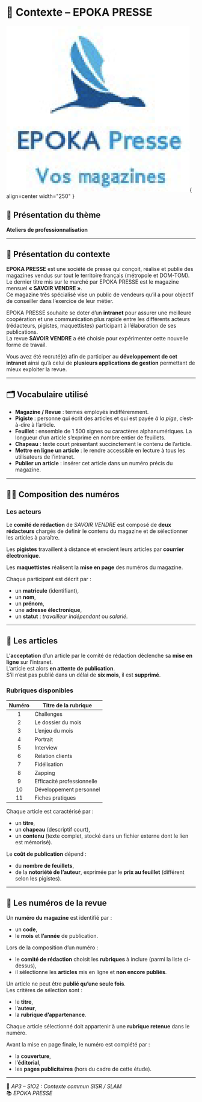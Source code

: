 # 📘 Contexte – EPOKA PRESSE
![logoEPOKA](../../media/logo.png){ align=center width="250" }
## 🧩 Présentation du thème
**Ateliers de professionnalisation**

---

## 📰 Présentation du contexte

**EPOKA PRESSE** est une société de presse qui conçoit, réalise et publie des magazines vendus sur tout le territoire français (métropole et DOM-TOM).  
Le dernier titre mis sur le marché par EPOKA PRESSE est le magazine mensuel **« SAVOIR VENDRE »**.  
Ce magazine très spécialisé vise un public de vendeurs qu’il a pour objectif de conseiller dans l’exercice de leur métier.

EPOKA PRESSE souhaite se doter d’un **intranet** pour assurer une meilleure coopération et une communication plus rapide entre les différents acteurs (rédacteurs, pigistes, maquettistes) participant à l’élaboration de ses publications.  
La revue **SAVOIR VENDRE** a été choisie pour expérimenter cette nouvelle forme de travail.

Vous avez été recruté(e) afin de participer au **développement de cet intranet** ainsi qu’à celui de **plusieurs applications de gestion** permettant de mieux exploiter la revue.

---

## 🗂️ Vocabulaire utilisé

- **Magazine / Revue** : termes employés indifféremment.  
- **Pigiste** : personne qui écrit des articles et qui est payée *à la pige*, c’est-à-dire à l’article.  
- **Feuillet** : ensemble de 1 500 signes ou caractères alphanumériques. La longueur d’un article s’exprime en nombre entier de feuillets.  
- **Chapeau** : texte court présentant succinctement le contenu de l’article.  
- **Mettre en ligne un article** : le rendre accessible en lecture à tous les utilisateurs de l’intranet.  
- **Publier un article** : insérer cet article dans un numéro précis du magazine.

---

## 🧑‍💻 Composition des numéros

### Les acteurs

Le **comité de rédaction** de *SAVOIR VENDRE* est composé de **deux rédacteurs** chargés de définir le contenu du magazine et de sélectionner les articles à paraître.  

Les **pigistes** travaillent à distance et envoient leurs articles par **courrier électronique**.  

Les **maquettistes** réalisent la **mise en page** des numéros du magazine.

Chaque participant est décrit par :
- un **matricule** (identifiant),
- un **nom**,
- un **prénom**,
- une **adresse électronique**,
- un **statut** : *travailleur indépendant* ou *salarié*.

---

## 📝 Les articles

L’**acceptation** d’un article par le comité de rédaction déclenche sa **mise en ligne** sur l’intranet.  
L’article est alors **en attente de publication**.  
S’il n’est pas publié dans un délai de **six mois**, il est **supprimé**.

### Rubriques disponibles

| Numéro | Titre de la rubrique |
|:------:|----------------------|
| 1 | Challenges |
| 2 | Le dossier du mois |
| 3 | L’enjeu du mois |
| 4 | Portrait |
| 5 | Interview |
| 6 | Relation clients |
| 7 | Fidélisation |
| 8 | Zapping |
| 9 | Efficacité professionnelle |
| 10 | Développement personnel |
| 11 | Fiches pratiques |

Chaque article est caractérisé par :
- un **titre**,  
- un **chapeau** (descriptif court),  
- un **contenu** (texte complet, stocké dans un fichier externe dont le lien est mémorisé).

Le **coût de publication** dépend :
- du **nombre de feuillets**,  
- de la **notoriété de l’auteur**, exprimée par le **prix au feuillet** (différent selon les pigistes).

---

## 📅 Les numéros de la revue

Un **numéro du magazine** est identifié par :
- un **code**,  
- le **mois** et **l’année** de publication.

Lors de la composition d’un numéro :
- le **comité de rédaction** choisit les **rubriques** à inclure (parmi la liste ci-dessus),
- il sélectionne les **articles** mis en ligne et **non encore publiés**.

Un article ne peut être **publié qu’une seule fois**.  
Les critères de sélection sont :
- le **titre**,  
- l’**auteur**,  
- la **rubrique d’appartenance**.

Chaque article sélectionné doit appartenir à une **rubrique retenue** dans le numéro.

Avant la mise en page finale, le numéro est complété par :
- la **couverture**,  
- l’**éditorial**,  
- les **pages publicitaires** (hors du cadre de cette étude).

---

📄 *AP3 – SIO2 : Contexte commun SISR / SLAM*  
📚 *EPOKA PRESSE*
